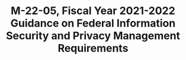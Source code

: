 ---
highlight: "false" 
title: "M-22-05, Fiscal Year 2021-2022 Guidance on Federal Information Security and Privacy Management Requirements"
description: "Directs agencies to implement specific zero trust security goals by the end of Fiscal Year (FY) 2024, organized around five pillars: Identity, Devices, Networks, Applications and Workloads, Data. Creates development of a strategy to enable agencies to report performance and incident data in an automated and machine-readable manner.
"
url-link: "https://www.whitehouse.gov/wp-content/uploads/2021/12/M-22-05-FY22-FISMA-Guidance.pdf"
type: "PDF"
gov-only: "false"
is-external: "true"
publication-date: "December 01, 2021"
reading-time: "30"
resource-type: "Guidance"
filter: "p-filter"
audience: "security-compliance"
branded-offerings: "acquisition-policy-it-category"
---